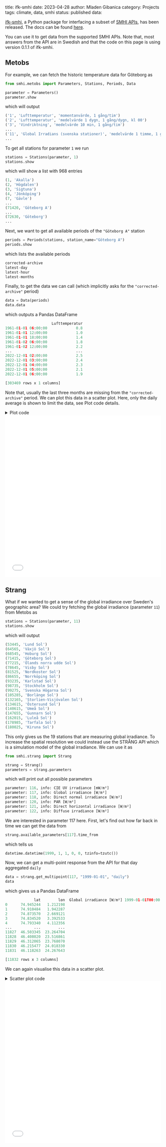 title: ifk-smhi
date: 2023-04-28
author: Mladen Gibanica
category: Projects
tags: climate, data, smhi
status: published
data:

<a href="https://github.com/Ingenjorsarbete-For-Klimatet/ifk-smhi"
target="_blank">ifk-smhi</a>,
a Python package for interfacing a subset of
<a href="https://opendata.smhi.se/apidocs/" target="_blank">SMHI APIs</a>,
has been released. The docs can be found
<a href="https://ingenjorsarbeteforklimatet.se/ifk-smhi/" target="_blank">
here</a>.

You can use it to get data from the supported SMHI APIs.
Note that, most answers from the API are in Swedish and that the code
on this page is using version 0.1.1 of ifk-smhi.

## Metobs

For example, we can fetch the historic temperature data for Göteborg as

```python
from smhi.metobs import Parameters, Stations, Periods, Data

parameter = Parameters()
parameter.show
```

which will output

```python
('1', 'Lufttemperatur', 'momentanvärde, 1 gång/tim')
('2', 'Lufttemperatur', 'medelvärde 1 dygn, 1 gång/dygn, kl 00')
('3', 'Vindriktning', 'medelvärde 10 min, 1 gång/tim')
...
('11', 'Global Irradians (svenska stationer)', 'medelvärde 1 timme, 1 gång/tim')
...
```

To get all stations for parameter `1` we run

```python
stations = Stations(parameter, 1)
stations.show
```

which will show a list with 968 entries

```python
(1, 'Akalla')
(2, 'Högdalen')
(3, 'Sigtuna')
(4, 'Jönköping')
(7, 'Gävle')
...
(71420, 'Göteborg A')
...
(72630, 'Göteborg')
...
```

Next, we want to get all available periods of the `"Göteborg A"` station

```python
periods = Periods(stations, station_name="Göteborg A")
periods.show
```

which lists the available periods

```python
corrected-archive
latest-day
latest-hour
latest-months
```

Finally, to get the data we can call (which implicitly asks for
the `"corrected-archive"` period)

```python
data = Data(periods)
data.data
```

which outputs a Pandas DataFrame

```python
                     Lufttemperatur
1961-01-01 06:00:00             0.8
1961-01-01 12:00:00             1.0
1961-01-01 18:00:00             1.4
1961-01-02 06:00:00             1.8
1961-01-02 12:00:00             2.2
...                             ...
2022-12-01 02:00:00             2.5
2022-12-01 03:00:00             2.4
2022-12-01 04:00:00             2.3
2022-12-01 05:00:00             2.1
2022-12-01 06:00:00             1.9

[303469 rows x 1 columns]
```

Note that, usually the last three months are missing from the
`"corrected-archive"` period. We can plot this data in a scatter plot.
Here, only the daily average is shown to limit the data, see Plot code details.

<details>
    <summary>Plot code</summary>

```python
import plotly.graph_objects as go

data_agg_day = data.data.resample("D").mean()
fig = go.Figure()
fig.add_trace(
    go.Scattergl(
        x=data_agg_day.index,
        y=data_agg_day["Lufttemperatur"],
        mode="markers",
        name="Göteborg A station"
    )
)
fig.update_layout(
    title="Air temperature in Göteborg A",
    xaxis_title="Year",
    yaxis_title="Air temperature [°C]",
    legend={"orientation": "h"},
    margin={"l": 0, "r": 0, "b": 80, "t": 100},
    paper_bgcolor="rgba(250, 250, 250, 1)",
)
fig.show()
```

</details>

<iframe id="igraph"
alt="Historic data of air temperature in Göteborg A, from SMHI"
scrolling="no" style="border:none;" seamless="seamless"
src="{{post_url}}/data/air_temperature_gothenburg_a.html" height="525" width="100%">
</iframe>

## Strang

What if we wanted to get a sense of the global irradiance over
Sweden's geographic area? We could try fetching the global irradiance
(parameter `11`) from Metobs as

```python
stations = Stations(parameter, 11)
stations.show
```

which will output

```python
(53445, 'Lund Sol')
(64565, 'Växjö Sol')
(68545, 'Hoburg Sol')
(71415, 'Göteborg Sol')
(77215, 'Ölands norra udde Sol')
(78645, 'Visby Sol')
(81525, 'Nordkoster Sol')
(86655, 'Norrköping Sol')
(93235, 'Karlstad Sol')
(98735, 'Stockholm Sol')
(99275, 'Svenska Högarna Sol')
(105285, 'Borlänge Sol')
(132165, 'Storlien-Visjövalen Sol')
(134615, 'Östersund Sol')
(140615, 'Umeå Sol')
(147655, 'Gunnarn Sol')
(162015, 'Luleå Sol')
(178985, 'Tarfala Sol')
(180025, 'Kiruna Sol')
```

This only gives us the 19 stations that are measuring
global irradiance. To increase the spatial resolution
we could instead use the STRÅNG API which is a simulation
model of the global irradiance. We can use it as

```python
from smhi.strang import Strang

strang = Strang()
parameters = strang.parameters
```

which will print out all possible parameters

```python
parameter: 116, info: CIE UV irradiance [mW/m²]
parameter: 117, info: Global irradiance [W/m²]
parameter: 118, info: Direct normal irradiance [W/m²]
parameter: 120, info: PAR [W/m²]
parameter: 121, info: Direct horizontal irradiance [W/m²]
parameter: 122, info: Diffuse irradiance [W/m²]
```

We are interested in parameter 117 here. First, let's find out how
far back in time we can get the data from

```python
strang.available_parameters[117].time_from
```

which tells us

```python
datetime.datetime(1999, 1, 1, 0, 0, tzinfo=tzutc())
```

Now, we can get a multi-point response from the API for that
day aggregated `daily`

```python
data = strang.get_multipoint(117, "1999-01-01", "daily")
data
```

which gives us a Pandas DataFrame

```python
             lat        lon  Global irradiance [W/m²] 1999-01-01T00:00:00+00:00 daily
0      74.945244   1.212198                                                0.0
1      74.910484   1.942287                                                0.0
2      74.873570   2.669121                                                0.0
3      74.834520   3.392533                                                0.0
4      74.793340   4.112356                                                0.0
...          ...        ...                                                ...
11827  46.503345  23.264704                                             1561.9
11828  46.408020  23.516861                                             1655.8
11829  46.312065  23.768070                                             1717.9
11830  46.215477  24.018330                                             1701.7
11831  46.118263  24.267643                                             1673.6

[11832 rows x 3 columns]
```

We can again visualise this data in a scatter plot.

<details>
    <summary>Scatter plot code</summary>

```python
import plotly.graph_objects as go

fig = go.Figure()
fig.add_trace(
    go.Scattergl(
        x=data["lon"],
        y=data["lat"],
        mode="markers",
        name="Global irradiance 1999-01-01 daily",
        marker={
          "color": data["Global irradiance [W/m²] 1999-01-01T00:00:00+00:00 daily"],
          "colorbar": {"title": "[W/m²]"},
        },
    )
)
fig.update_layout(
    title="Global irradiance 1999-01-01 daily",
    xaxis_title="Longitude",
    yaxis_title="Latitude",
    legend={"orientation": "h"},
    margin={"l": 0, "r": 0, "b": 80, "t": 100},
    paper_bgcolor="rgba(250, 250, 250, 1)",
)
fig.update_yaxes(
    scaleanchor="x",
    scaleratio=1,
)
fig.show()
```

</details>

<iframe id="igraph"
alt="Historic data of air temperature in Göteborg A, from SMHI"
scrolling="no" style="border:none;" seamless="seamless"
src="{{post_url}}/data/global_irradiance.html" height="525" width="100%">
</iframe>
